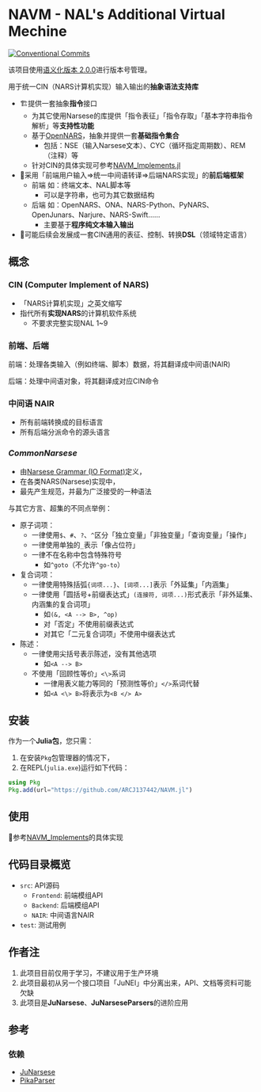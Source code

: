 # NAVM - NAL's Additional Virtual Mechine

[![Conventional Commits](https://img.shields.io/badge/Conventional%20Commits-1.0.0-%23FE5196?logo=conventionalcommits&logoColor=white)](https://conventionalcommits.org)

该项目使用[语义化版本 2.0.0](https://semver.org/)进行版本号管理。

用于统一CIN（NARS计算机实现）输入输出的**抽象语法支持库**

- 🏗️提供一套抽象**指令**接口
  - 为其它使用Narsese的库提供「指令表征」「指令存取」「基本字符串指令解析」等**支持性功能**
  - 基于[OpenNARS](https://github.com/opennars/opennars)，抽象并提供一套**基础指令集合**
    - 包括：NSE（输入Narsese文本）、CYC（循环指定周期数）、REM（注释）等
  - 针对CIN的具体实现可参考[NAVM_Implements.jl](https://github.com/ARCJ137442/NAVM_Implements.jl)
- 📌采用「前端用户输入⇒统一中间语转译⇒后端NARS实现」的**前后端框架**
  - 前端 如：终端文本、NAL脚本等
    - 可以是字符串，也可为其它数据结构
  - 后端 如：OpenNARS、ONA、NARS-Python、PyNARS、OpenJunars、Narjure、NARS-Swift……
    - 主要基于**程序纯文本输入输出**
- 🎯可能后续会发展成一套CIN通用的表征、控制、转换**DSL**（领域特定语言）

## 概念

### CIN (Computer Implement of NARS)

- 「NARS计算机实现」之英文缩写
- 指代所有**实现NARS**的计算机软件系统
  - 不要求完整实现NAL 1~9

### 前端、后端

前端：处理各类输入（例如终端、脚本）数据，将其翻译成中间语(NAIR)

后端：处理中间语对象，将其翻译成对应CIN命令

### 中间语 NAIR

- 所有前端转换成的目标语言
- 所有后端分派命令的源头语言

### ***CommonNarsese***

- 由[Narsese Grammar (IO Format)](https://github.com/opennars/opennars/wiki/Narsese-Grammar-(Input-Output-Format))定义，
- 在各类NARS(Narsese)实现中，
- 最先产生规范，并最为广泛接受的一种语法

与其它方言、超集的不同点举例：

- 原子词项：
  - 一律使用`$`、`#`、`?`、`^`区分「独立变量」「非独变量」「查询变量」「操作」
  - 一律使用单独的`_`表示「像占位符」
  - 一律不在名称中包含特殊符号
    - 如`^goto`（不允许`^go-to`）
- 复合词项：
  - 一律使用特殊括弧`{词项...}`、`[词项...]`表示「外延集」「内涵集」
  - 一律使用「圆括号+前缀表达式」`(连接符, 词项...)`形式表示「非外延集、内涵集的复合词项」
    - 如`(&, <A --> B>, ^op)`
    - 对「否定」不使用前缀表达式
    - 对其它「二元复合词项」不使用中缀表达式
- 陈述：
  - 一律使用尖括号表示陈述，没有其他选项
    - 如`<A --> B>`
  - 不使用「回顾性等价」`<\>`系词
    - 一律用表义能力等同的「预测性等价」`</>`系词代替
    - 如`<A <\> B>`将表示为`<B </> A>`

## 安装

作为一个**Julia包**，您只需：

1. 在安装`Pkg`包管理器的情况下，
2. 在REPL(`julia.exe`)运行如下代码：

```julia
using Pkg
Pkg.add(url="https://github.com/ARCJ137442/NAVM.jl")
```

## 使用

🔗参考[NAVM_Implements](https://github.com/ARCJ137442/NAVM_Implements)的具体实现

## 代码目录概览

- `src`: API源码
  - `Frontend`: 前端模组API
  - `Backend`: 后端模组API
  - `NAIR`: 中间语言NAIR
- `test`: 测试用例

## 作者注

1. 此项目目前仅用于学习，不建议用于生产环境
2. 此项目最初从另一个接口项目「JuNEI」中分离出来，API、文档等资料可能欠缺
3. 此项目是**JuNarsese**、**JuNarseseParsers**的进阶应用

## 参考

### 依赖

- [JuNarsese](https://github.com/ARCJ137442/JuNarsese.jl)
- [PikaParser](https://github.com/LCSB-BioCore/PikaParser.jl)
